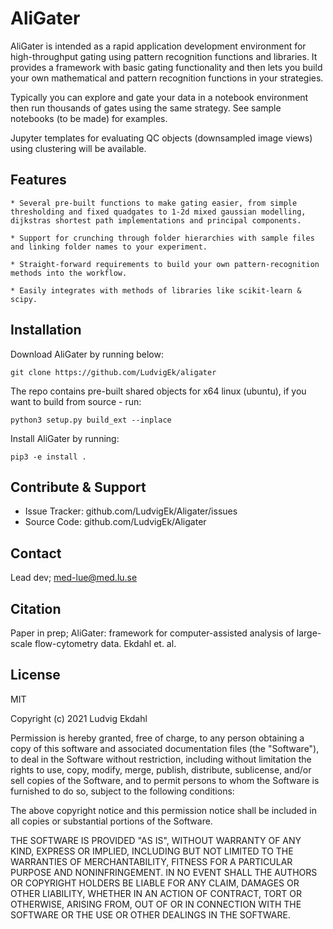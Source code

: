 AliGater
========

AliGater is intended as a rapid application development environment for high-throughput gating using pattern recognition functions and libraries. It provides a framework with basic gating functionality and then lets you build your own mathematical and pattern recognition functions in your strategies.

Typically you can explore and gate your data in a notebook environment then run thousands of gates using the same strategy. See sample notebooks (to be made) for examples.

Jupyter templates for evaluating QC objects (downsampled image views) using clustering will be available.

Features
--------

    * Several pre-built functions to make gating easier, from simple thresholding and fixed quadgates to 1-2d mixed gaussian modelling, dijkstras shortest path implementations and principal components.

    * Support for crunching through folder hierarchies with sample files and linking folder names to your experiment.

    * Straight-forward requirements to build your own pattern-recognition methods into the workflow.

    * Easily integrates with methods of libraries like scikit-learn & scipy.


Installation
------------

Download AliGater by running below:

	git clone https://github.com/LudvigEk/aligater

The repo contains pre-built shared objects for x64 linux (ubuntu), if you want to build from source - run:

	python3 setup.py build_ext --inplace

Install AliGater by running:

	pip3 -e install .

Contribute & Support
---------------------

- Issue Tracker: github.com/LudvigEk/Aligater/issues
- Source Code: github.com/LudvigEk/Aligater

Contact
-------

Lead dev; med-lue@med.lu.se

Citation
--------
Paper in prep;
AliGater: framework for computer-assisted analysis of large-scale flow-cytometry data. Ekdahl et. al.

License
-------

MIT

Copyright (c) 2021 Ludvig Ekdahl

Permission is hereby granted, free of charge, to any person obtaining a copy
of this software and associated documentation files (the "Software"), to deal
in the Software without restriction, including without limitation the rights
to use, copy, modify, merge, publish, distribute, sublicense, and/or sell
copies of the Software, and to permit persons to whom the Software is
furnished to do so, subject to the following conditions:

The above copyright notice and this permission notice shall be included in all
copies or substantial portions of the Software.

THE SOFTWARE IS PROVIDED "AS IS", WITHOUT WARRANTY OF ANY KIND, EXPRESS OR
IMPLIED, INCLUDING BUT NOT LIMITED TO THE WARRANTIES OF MERCHANTABILITY,
FITNESS FOR A PARTICULAR PURPOSE AND NONINFRINGEMENT. IN NO EVENT SHALL THE
AUTHORS OR COPYRIGHT HOLDERS BE LIABLE FOR ANY CLAIM, DAMAGES OR OTHER
LIABILITY, WHETHER IN AN ACTION OF CONTRACT, TORT OR OTHERWISE, ARISING FROM,
OUT OF OR IN CONNECTION WITH THE SOFTWARE OR THE USE OR OTHER DEALINGS IN THE
SOFTWARE.

